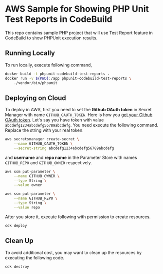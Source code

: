 # AWS Sample for Showing PHP Unit Test Reports in CodeBuild

This repo contains sample PHP project that will use Test Report feature in CodeBuild to show PHPUnit execution results.

## Running Locally

To run locally, execute following command,

```bash
docker build -t phpunit-codebuild-test-reports .
docker run -v ${PWD}:/app phpunit-codebuild-test-reports \
    ./vendor/bin/phpunit
```

## Deploying on Cloud

To deploy in AWS, first you need to set the **Github OAuth token** in Secret Manager with name `GITHUB_OAUTH_TOKEN`. Here is how you [get your Github OAuth token](https://help.github.com/en/github/extending-github/git-automation-with-oauth-tokens#step-1-get-an-oauth-token). Let's say you have token with value `abcdefg1234abcdefg56789abcdefg`. You need execute the following command. Replace the string with your real token.

```bash
aws secretsmanager create-secret \
    --name GITHUB_OAUTH_TOKEN \
    --secret-string abcdefg1234abcdefg56789abcdefg
```

and **username** and **repo name** in the Parameter Store with names `GITHUB_REPO` and `GITHUB_OWNER` respectively.

```bash
aws ssm put-parameter \
    --name GITHUB_OWNER \
    --type String \
    --value owner

aws ssm put-parameter \
    --name GITHUB_REPO \
    --type String \
    --value repo
```

After you store it, execute following with permission to create resources.

```bash
cdk deploy
```

## Clean Up

To avoid additional cost, you may want to clean up the resources by executing the following code.

```bash
cdk destroy
```
